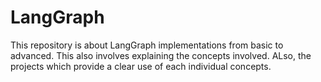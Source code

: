 # LangGraph

This repository is about LangGraph implementations from basic to advanced. This also involves explaining the concepts involved. ALso, the projects which provide a clear use of each individual concepts.
